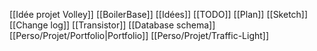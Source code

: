 [[Idée projet Volley]]
[[BoilerBase]]
[[Idées]]
[[TODO]]
[[Plan]]
[[Sketch]]
[[Change log]]
[[Transistor]]
[[Database schema]]
[[Perso/Projet/Portfolio|Portfolio]]
[[Perso/Projet/Traffic-Light]]

